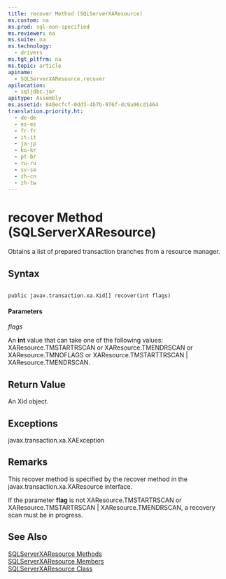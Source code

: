 ```yaml
---
title: recover Method (SQLServerXAResource)
ms.custom: na
ms.prod: sql-non-specified
ms.reviewer: na
ms.suite: na
ms.technology: 
  - drivers
ms.tgt_pltfrm: na
ms.topic: article
apiname: 
  - SQLServerXAResource.recover
apilocation: 
  - sqljdbc.jar
apitype: Assembly
ms.assetid: 840ecfcf-0dd3-4b7b-976f-dc9a96cd1464
translation.priority.ht: 
  - de-de
  - es-es
  - fr-fr
  - it-it
  - ja-jp
  - ko-kr
  - pt-br
  - ru-ru
  - sv-se
  - zh-cn
  - zh-tw
---
```

# recover Method (SQLServerXAResource)
  Obtains a list of prepared transaction branches from a resource manager.  
  
## Syntax  
  
```  
  
public javax.transaction.xa.Xid[] recover(int flags)  
```  
  
#### Parameters  
 *flags*  
  
 An **int** value that can take one of the following values: XAResource.TMSTARTRSCAN or XAResource.TMENDRSCAN or XAResource.TMNOFLAGS or XAResource.TMSTARTTRSCAN | XAResource.TMENDRSCAN.  
  
## Return Value  
 An Xid object.  
  
## Exceptions  
 javax.transaction.xa.XAException  
  
## Remarks  
 This recover method is specified by the recover method in the javax.transaction.xa.XAResource interface.  
  
 If the parameter **flag** is not XAResource.TMSTARTRSCAN or XAResource.TMSTARTRSCAN | XAResource.TMENDRSCAN, a recovery scan must be in progress.  
  
## See Also  
 [SQLServerXAResource Methods](../content/SQLServerXAResource-Methods.md)   
 [SQLServerXAResource Members](../content/SQLServerXAResource-Members.md)   
 [SQLServerXAResource Class](../content/SQLServerXAResource-Class.md)  
  
  